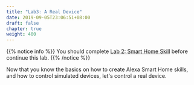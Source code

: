 ```yaml
---
title: "Lab3: A Real Device"
date: 2019-09-05T23:06:51+08:00
draft: false
chapter: true
weight: 400
---
```


{{% notice info %}}
You should complete <a href="/smart-home/" target="_blank">Lab 2: Smart Home Skill</a> before continue this lab.
{{% /notice %}}
    
Now that you know the basics on how to create Alexa Smart Home skills, and how to control simulated devices, let's control a real device. 



